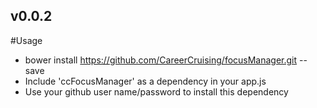 v0.0.2
-----------------

#Usage
- bower install https://github.com/CareerCruising/focusManager.git --save
- Include 'ccFocusManager' as a dependency in your app.js
- Use your github user name/password to install this dependency



